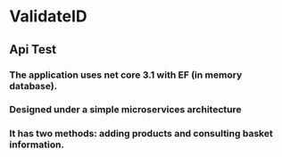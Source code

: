 # ValidateID
## Api Test

### The application uses net core 3.1 with EF (in memory database).
### Designed under a simple microservices architecture
### It has two methods: adding products and consulting basket information.
